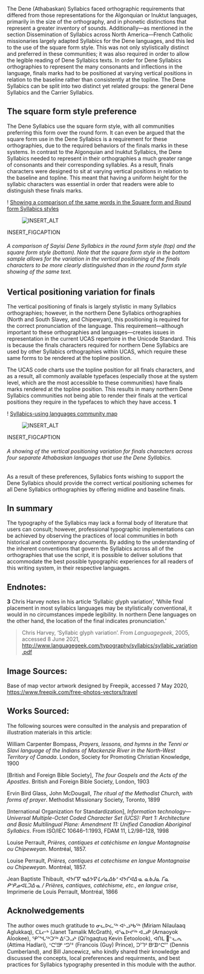 The Dene (Athabaskan) Syllabics faced orthographic requirements that differed from those representations for the Algonquian or Inuktut languages, primarily in the size of the orthography, and in phonetic distinctions that represent a greater inventory of sounds. Additionally—as mentioned in the section Dissemination of Syllabics across North America—French Catholic missionaries largely adapted Syllabics for the Dene languages, and this led to the use of the square form style. This was not only stylistically distinct and preferred in these communities; it was also required in order to allow the legible reading of Dene Syllabics texts. In order for Dene Syllabics orthographies to represent the many consonants and inflections in the language, finals marks had to be positioned at varying vertical positions in relation to the baseline rather than consistently at the topline. The Dene Syllabics can be split into two distinct yet related groups: the general Dene Syllabics and the Carrier Syllabics.

## The square form style preference

The Dene Syllabics use the square form style, with all communities preferring this form over the round form. It can even be argued that the square form use in the Dene Syllabics is a requirement for these orthographies, due to the required behaviors of the finals marks in these systems. In contrast to the Algonquian and Inuktut Syllabics, the Dene Syllabics needed to represent in their orthographies a much greater range of consonants and their corresponding syllables. As a result, finals characters were designed to sit at varying vertical positions in relation to the baseline and topline. This meant that having a uniform height for the syllabic characters was essential in order that readers were able to distinguish these finals marks.

! [Showing a comparison of the same words in the Square form and Round form Syllabics styles](/article_04_figure_01)
<figure>

![INSERT_ALT](images/INSERT_IMG.svg)

</figure>
<figcaption>INSERT_FIGCAPTION</figcaption>

###### A comparison of Sayisi Dene Syllabics in the round form style (top) and the square form style (bottom). Note that the square form style in the bottom sample allows for the variation in the vertical positioning of the finals characters to be more clearly distinguished than in the round form style showing of the same text.

## Vertical positioning variation for finals

The vertical positioning of finals is largely stylistic in many Syllabics orthographies; however, in the northern Dene Syllabics orthographies (North and South Slavey, and Chipewyan), this positioning is required for the correct pronunciation of the language. This requirement—although important to these orthographies and languages—creates issues in representation in the current UCAS repertoire in the Unicode Standard. This is because the finals characters required for northern Dene Syllabics are used by other Syllabics orthographies within UCAS, which require these same forms to be rendered at the topline position.

The UCAS code charts use the topline position for all finals characters, and as a result, all commonly available typefaces (especially those at the system level, which are the most accessible to these communities) have finals marks rendered at the topline position. This results in many northern Dene Syllabics communities not being able to render their finals at the vertical positions they require in the typefaces to which they have access. **1**

! [Syllabics-using languages community map](/article_04_figure_02)
<figure>

![INSERT_ALT](images/INSERT_IMG.svg)

</figure>
<figcaption>INSERT_FIGCAPTION</figcaption>

###### A showing of the vertical positioning variation for finals characters across four separate Athabaskan languages that use the Dene Syllabics.

As a result of these preferences, Syllabics fonts wishing to support the Dene Syllabics should provide the correct vertical positioning schemes for all Dene Syllabics orthographies by offering midline and baseline finals.

## In summary
The typography of the Syllabics may lack a formal body of literature that users can consult; however, professional typographic implementations can be achieved by observing the practices of local communities in both historical and contemporary documents. By adding to the understanding of the inherent conventions that govern the Syllabics across all of the orthographies that use the script, it is possible to deliver solutions that accommodate the best possible typographic experiences for all readers of this writing system, in their respective languages.

## Endnotes:

**3** Chris Harvey notes in his article ‘Syllabic glyph variation’, ‘While final placement in most syllabics languages may be stylistically conventional, it would in no circumstances impede legibility. In northern Dene languages on the other hand, the location of the final indicates pronunciation.’
> Chris Harvey, ‘Syllabic glyph variation’. From *Languagegeek*, 2005, 
accessed 8 June 2021, http://www.languagegeek.com/typography/syllabics/syllabic_variation.pdf 

## Image Sources:
Base of map vector artwork designed by Freepik, accessed 7 May 2020, https://www.freepik.com/free-photos-vectors/travel

## Works Sourced:
The following sources were consulted in the analysis and preparation of illustration materials in this article:

William Carpenter Bompass, *Prayers, lessons, and hymns in the Tenni or Slavi language of the Indians of Mackenzie River in the North-West Territory of Canada*. London, Society for Promoting Christian Knowledge, 1900

[British and Foreign Bible Society], *The four Gospels and the Acts of the Apostles*. British and Foreign Bible Society, London, 1903

Ervin Bird Glass, John McDougall, *The ritual of the Methodist Church, with forms of prayer*. Methodist Missionary Society, Toronto, 1899

[International Organization for Standardization], *Information technology—Universal Multiple-Octet Coded Character Set (UCS): Part 1: Architecture and Basic Multilingual Plane: Amendment 11: Unified Canadian Aboriginal Syllabics*. From ISO/IEC 10646–1:1993, FDAM 11, L2/98–128, 1998

Louise Perrault, *Prières, cantiques et catéchisme en langue Montagnaise ou Chipeweyan*. Montréal, 1857.

Louise Perrault, *Prières, cantiques et catechisme en langue Montagnaise ou Chipeweyan*. Montréal, 1857.

Jean Baptiste Thibault, *ᐊᔭᒥᐁ ᓀᐃᔭᐁᐧᒪᓯᓇᐃᑲᐣ ᐊᔭᒥᐊᐃᐧᓇ ᓇᑲᒧᓇ ᒥᓇ ᑭᐢᑭᓄᐊᒪᑐᐃᐧᓇ / Prières, cantiques, catéchisme, etc., en langue crise*, Imprimerie de Louis Perrault, Montréal, 1866

## Acknolwedgements
The author owes much gratitude to ᓂᓚᐅᓛᖅ ᐊᒡᓘᒃᑲᖅ (Miriam Nilaulaaq Aglukkaq), ᑕᒪᓕᒃ (Janet Tamalik McGrath), ᐊᕐᓇᐅᔪᖅ ᐊᓗᑭ (Arnaoyok Alookee), ᕿ’ᖓᖅᑐᖅ ᐃᑦᑐᓗᒃ (Qi’ngaqtuq Kevin Eetoolook), ᐊᑏᒪ 𑪴ᓪᓚᕆ (Attima Hadlari), ᗮᘧᐣᙒᔆ ᗮᘦᐣᙆ (Francois (Guy) Prince), ᑓᐣᘆᔆ ᗷᒼᗫᐩᘧᐣᐪ (Dennis Cumberland), and Bill Jancewicz, who kindly shared their knowledge and discussed the concepts, local preferences and requirments, and best practices for Syllabics typography presented in this module with the author.
